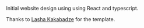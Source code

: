 Initial website design using using React and typescript. 

Thanks to [Lasha Kakabadze](https://github.com/adrinlol) for the template. 
